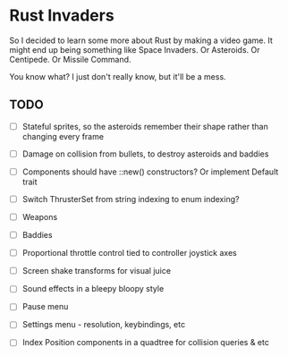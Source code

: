 # Rust Invaders

So I decided to learn some more about Rust by making a video game. It might end
up being something like Space Invaders. Or Asteroids. Or Centipede. Or Missile
Command.

You know what? I just don't really know, but it'll be a mess.

## TODO

- [ ] Stateful sprites, so the asteroids remember their shape rather than changing every frame

- [ ] Damage on collision from bullets, to destroy asteroids and baddies

- [ ] Components should have ::new() constructors? Or implement Default trait

- [ ] Switch ThrusterSet from string indexing to enum indexing?

- [ ] Weapons

- [ ] Baddies

- [ ] Proportional throttle control tied to controller joystick axes

- [ ] Screen shake transforms for visual juice

- [ ] Sound effects in a bleepy bloopy style

- [ ] Pause menu

- [ ] Settings menu - resolution, keybindings, etc

- [ ] Index Position components in a quadtree for collision queries & etc
